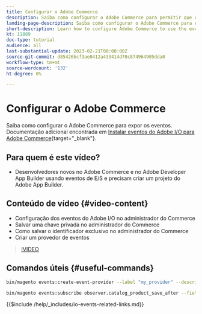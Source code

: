```yaml
---
title: Configurar o Adobe Commerce
description: Saiba como configurar o Adobe Commerce para permitir que os eventos sejam usados no Adobe Developer App Builder.
landing-page-description: Saiba como configurar o Adobe Commerce para usar o mecanismo de evento para consumo pelo Adobe Developer App Builder.
short-description: Learn how to configure Adobe Commerce to use the event mechanism for consumption by Adobe Developer App Builder.
kt: 11889
doc-type: tutorial
audience: all
last-substantial-update: 2023-02-21T00:00:00Z
source-git-commit: d85426bcf3ae0412a433414d70c874964905dda0
workflow-type: tm+mt
source-wordcount: '132'
ht-degree: 0%

---
```



# Configurar o Adobe Commerce

Saiba como configurar o Adobe Commerce para expor os eventos. Documentação adicional encontrada em [Instalar eventos do Adobe I/O para Adobe Commerce](https://developer.adobe.com/commerce/events/get-started/installation/){target="_blank"}.

## Para quem é este vídeo?

* Desenvolvedores novos no Adobe Commerce e no Adobe Developer App Builder usando eventos de E/S e precisam criar um projeto do Adobe App Builder.

## Conteúdo de vídeo {#video-content}

* Configuração dos eventos do Adobe I/O no administrador do Commerce
* Salvar uma chave privada no administrador do Commerce
* Como salvar o identificador exclusivo no administrador do Commerce
* Criar um provedor de eventos

>[!VIDEO](https://video.tv.adobe.com/v/3415799?quality=12&learn=on)

## Comandos úteis {#useful-commands}

```bash
bin/magento events:create-event-provider --label "my_provider" --description "Provides out-of-process extensibility for Adobe Commerce"

bin/magento events:subscribe observer.catalog_product_save_after --fields=name --fields=price
```

{{$include /help/_includes/io-events-related-links.md}}
